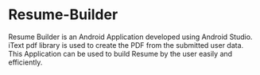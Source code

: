 # Resume-Builder
Resume Builder is an Android Application developed using Android Studio. iText pdf library is used to create the PDF from the submitted user data. This Application can be used to build Resume by the user easily and efficiently.
